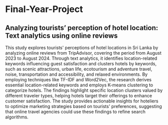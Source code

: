 # Final-Year-Project

## Analyzing tourists’ perception of hotel location: Text analytics using online reviews
This study explores tourists' perceptions of hotel locations in Sri Lanka by analyzing
online reviews from TripAdvisor, covering the period from August 2023 to August
2024. Through text analytics, it identifies location-related keywords influencing guest
satisfaction and clusters hotels by keywords, such as scenic attractions, urban life,
ecotourism and adventure travel, noise, transportation and accessibility, and relaxed
environments. By employing techniques like TF-IDF and Word2Vec, the research
derives essential location-related keywords and employs K-means clustering to
categorize hotels. The findings highlight specific location clusters valued by different
traveler types, helping hotels target their offerings to enhance customer satisfaction.
The study provides actionable insights for hoteliers to optimize marketing strategies
based on tourists' preferences, suggesting that online travel agencies could use these
findings to refine search algorithms.
